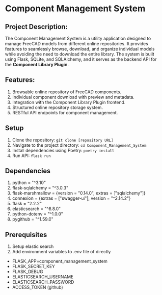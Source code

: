 # Component Management System

## Project Description:
The Component Management System is a utility application designed to manage FreeCAD models from different online repositories. It provides features to seamlessly browse, download, and organize individual models while avoiding the need to download the entire library. The system is built using Flask, SQLite, and SQLAlchemy, and it serves as the backend API for the **Component Library Plugin**.

## Features:

1. Browsable online repository of FreeCAD components.
2. Individual component download with preview and metadata.
3. Integration with the Component Library Plugin frontend.
4. Structured online repository storage system.
5. RESTful API endpoints for component management.

## Setup
1. Clone the repository: `git clone [repository URL]`
2. Navigate to the project directory: `cd Component_Management_System`
3. Install dependencies using Poetry: `poetry install`
4. Run API: `flask run`

## Dependencies
1. python = "^3.10"
2. flask-sqlalchemy = "^3.0.3"
3. flask-marshmallow = {version = "0.14.0", extras = ["sqlalchemy"]}
4. connexion = {extras = ["swagger-ui"], version = "^2.14.2"}
5. flask = "2.2.2"
6. elasticsearch = "^8.8.0"
7. python-dotenv = "^1.0.0"
8. pygithub = "^1.59.0"

## Prerequisites
1. Setup elastic search
2. Add environment variables to .env file of directly
- FLASK_APP=component_management_system
- FLASK_SECRET_KEY
- FLASK_DEBUG
- ELASTICSEARCH_USERNAME
- ELASTICSEARCH_PASSWORD
- ACCESS_TOKEN (github)
